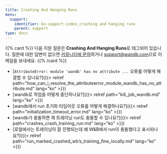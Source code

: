 ```yaml
---
title: Crashing And Hanging Runs
menu:
  support:
    identifier: ko-support-index_crashing and hanging runs
    parent: support
type: docs
---
```


{{% card %}}
다음 지원 질문은 <b>Crashing And Hanging Runs</b>로 태그되어 있습니다. 질문에 대한 답변이 없으면 [커뮤니티에 문의](https://community.wandb.ai/)하거나 [support@wandb.com](mailto:support@wandb.com)으로 이메일을 보내세요.
{{% /card %}}

- [`AttributeError: module 'wandb' has no attribute ...` 오류를 어떻게 해결할 수 있나요?]({{< relref path="how_can_i_resolve_the_attributeerror_module_wandb_has_no_attribute.md" lang="ko" >}})
- [wandb로 작업을 어떻게 중단하나요?]({{< relref path="kill_job_wandb.md" lang="ko" >}})
- [wandb에서 run 초기화 타임아웃 오류를 어떻게 해결하나요?]({{< relref path="initialization_timeout_error.md" lang="ko" >}})
- [wandb가 충돌하면 제 트레이닝 run도 충돌할 수 있나요?]({{< relref path="crashes_crash_training_run.md" lang="ko" >}})
- [로컬에서는 트레이닝이 잘 진행되는데 왜 W&B에서 run이 충돌했다고 표시되나요?]({{< relref path="run_marked_crashed_wb’s_training_fine_locally.md" lang="ko" >}})
